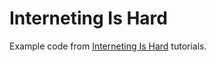 # Interneting Is Hard
Example code from [Interneting Is Hard](https://internetingishard.com/) tutorials.
